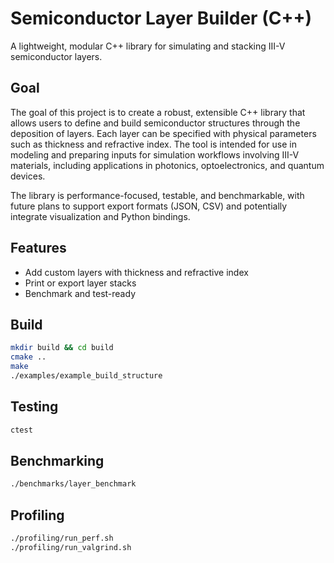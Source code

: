 # Semiconductor Layer Builder (C++)

A lightweight, modular C++ library for simulating and stacking III-V semiconductor layers.

## Goal
The goal of this project is to create a robust, extensible C++ library that allows users to define and build semiconductor structures through the deposition of layers. Each layer can be specified with physical parameters such as thickness and refractive index. The tool is intended for use in modeling and preparing inputs for simulation workflows involving III-V materials, including applications in photonics, optoelectronics, and quantum devices.

The library is performance-focused, testable, and benchmarkable, with future plans to support export formats (JSON, CSV) and potentially integrate visualization and Python bindings.

## Features
- Add custom layers with thickness and refractive index
- Print or export layer stacks
- Benchmark and test-ready

## Build
```bash
mkdir build && cd build
cmake ..
make
./examples/example_build_structure
```

## Testing
```bash
ctest
```

## Benchmarking
```bash
./benchmarks/layer_benchmark
```

## Profiling
```bash
./profiling/run_perf.sh
./profiling/run_valgrind.sh
```